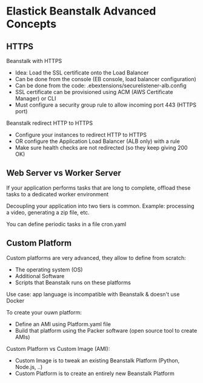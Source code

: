 # Elastick Beanstalk Advanced Concepts

## HTTPS
Beanstalk with HTTPS
- Idea: Load the SSL certificate onto the Load Balancer
- Can be done from the console (EB console, load balancer configuration)
- Can be done from the code: .ebextensions/securelistener-alb.config
- SSL certificate can be provisioned using ACM (AWS Certificate Manager) or CLI
- Must configure a security group rule to allow incoming port 443 (HTTPS port)

Beanstalk redirect HTTP to HTTPS
- Configure your instances to redirect HTTP to HTTPS
- OR configure the Application Load Balancer (ALB only) with a rule
- Make sure health checks are not redirected (so they keep giving 200 OK)

## Web Server vs Worker Server

If your application performs tasks that are long to complete, offload these tasks to a dedicated worker environment

Decoupling your application into two tiers is common. Example: processing a video, generating a zip file, etc.

You can define periodic tasks in a file cron.yaml

## Custom Platform

Custom platforms are very advanced, they allow to define from scratch:
- The operating system (OS)
- Additional Software
- Scripts that Beanstalk runs on these platforms

Use case: app language is incompatible with Beanstalk & doesn't use Docker

To create your ouwn platform:
- Define an AMI using Platform.yaml file
- Build that platform using the Packer software (open source tool to create AMIs)

Custom Platform vs Custom Image (AMI):
- Custom Image is to tweak an existing Beanstalk Platform (Python, Node.js, ..)
- Custom Platform is to create an entirely new Beanstalk Platform



